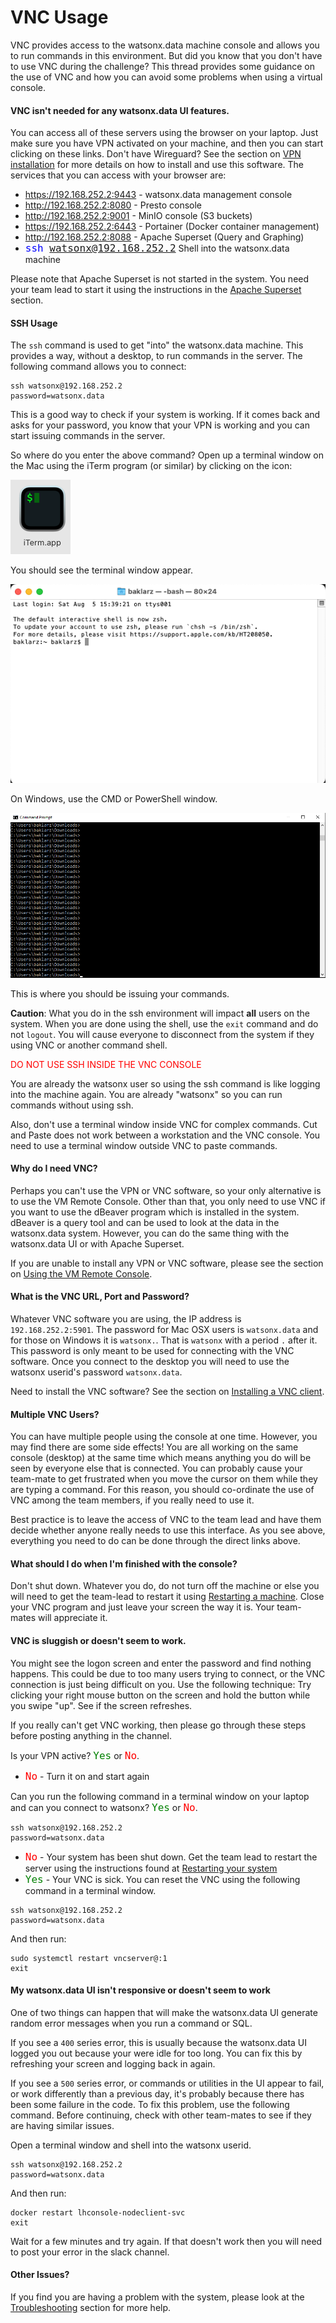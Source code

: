 # VNC Usage

VNC provides access to the watsonx.data machine console and allows you to run commands in this environment. But did you know that you don't have to use VNC during the challenge? This thread provides some guidance on the use of VNC and how you can avoid some problems when using a virtual console.

#### VNC isn't needed for any watsonx.data UI features.

You can access all of these servers using the browser on your laptop. Just make sure you have VPN activated on your machine, and then you can start clicking on these links. Don't have Wireguard? See the section on [VPN installation](wxd-reference-wireguard.md) for more details on how to install and use this software. The services that you can access with your browser are:

  * <a href="https://192.168.252.2:9443" target="_blank">https://192.168.252.2:9443</a> - watsonx.data management console
   * <a href="http://192.168.252.2:8080" target="_blank">http://192.168.252.2:8080</a> - Presto console
   * <a href="http://192.168.252.2:9001" target="_blank">http://192.168.252.2:9001</a> - MinIO console (S3 buckets)
   * <a href="https://192.168.252.2:6443" target="_blank">https://192.168.252.2:6443</a> - Portainer (Docker container management)
   * <a href="http://192.168.252.2:8088" target="_blank">http://192.168.252.2:8088</a> - Apache Superset (Query and Graphing)
   * <code style="color:blue;font-size:medium;">ssh watsonx@192.168.252.2</code> Shell into the watsonx.data machine
   
Please note that Apache Superset is not started in the system. You need your team lead to start it using the instructions in the [Apache Superset](wxd-superset.md) section.

#### SSH Usage

The `ssh` command is used to get "into" the watsonx.data machine. This provides a way, without a desktop, to run commands in the server. The following command allows you to connect:
```
ssh watsonx@192.168.252.2
password=watsonx.data
```

This is a good way to check if your system is working. If it comes back and asks for your password, you know that your VPN is working and you can start issuing commands in the server.

So where do you enter the above command? Open up a terminal window on the Mac using the iTerm program (or similar) by clicking on the icon:

![Browser](wxd-images/desktop-iterm.png)

You should see the terminal window appear.

![Browser](wxd-images/desktop-itermwindow.png)

On Windows, use the CMD or PowerShell window. 

![Browser](wxd-images/desktop-itermwindows.png)

This is where you should be issuing your commands. 

**Caution**: What you do in the ssh environment will impact **all** users on the system. When you are done using the shell, use the `exit` command and do not `logout`. You will cause everyone to disconnect from the system if they using VNC or another command shell.

<p style="color:red">DO NOT USE SSH INSIDE THE VNC CONSOLE</p>
You are already the watsonx user so using the ssh command is like logging into the machine again. You are already "watsonx" so you can run commands without using ssh. 

Also, don't use a terminal window inside VNC for complex commands. Cut and Paste does not work between a workstation and the VNC console. You need to use a terminal window outside VNC to paste commands.


#### Why do I need VNC?

Perhaps you can't use the VPN or VNC software, so your only alternative is to use the VM Remote Console. Other than that, you only need to use VNC if you want to use the dBeaver program which is installed in the system. dBeaver is a query tool and can be used to look at the data in the watsonx.data system. However, you can do the same thing with the watsonx.data UI or with Apache Superset.

If you are unable to install any VPN or VNC software, please see the section on [Using the VM Remote Console](wxd-troubleshooting.md#i-am-unable-to-use-a-vpn).

#### What is the VNC URL, Port and Password?

Whatever VNC software you are using, the IP address is `192.168.252.2:5901`. The password for Mac OSX users is `watsonx.data` and for those on Windows it is `watsonx.`. That is `watsonx` with a period `.` after it. This password is only meant to be used for connecting with the VNC software. Once you connect to the desktop you will need to use the watsonx userid's password `watsonx.data`.

Need to install the VNC software? See the section on [Installing a VNC client](wxd-reference-vnc.md).

#### Multiple VNC Users?

You can have multiple people using the console at one time. However, you may find there are some side effects! You are all working on the same console (desktop) at the same time which means anything you do will be seen by everyone else that is connected. You can probably cause your team-mate to get frustrated when you move the cursor on them while they are typing a command. For this reason, you should co-ordinate the use of VNC among the team members, if you really need to use it.

Best practice is to leave the access of VNC to the team lead and have them decide whether anyone really needs to use this interface. As you see above, everything you need to do can be done through the direct links above.

#### What should I do when I'm finished with the console?

Don't shut down. Whatever you do, do not turn off the machine or else you will need to get the team-lead to restart it using [Restarting a machine](wxd-troubleshooting.md#ssh-vnc-and-watsonxdata-ui-are-not-working). Close your VNC program and just leave your screen the way it is. Your team-mates will appreciate it.

#### VNC is sluggish or doesn't seem to work.

You might see the logon screen and enter the password and find nothing happens. This could be due to too many users trying to connect, or the VNC connection is just being difficult on you. Use the following technique: Try clicking your right mouse button on the screen and hold the button while you swipe "up". See if the screen refreshes.

If you really can't get VNC working, then please go through these steps before posting anything in the channel.

Is your VPN active? <code style="color:green;font-size:medium;">Yes</code> or <code style="color:red;font-size:medium;">No</code>. 

* <code style="color:red;font-size:medium;">No</code> - Turn it on and start again

Can you run the following command in a terminal window on your laptop and can you connect to watsonx? <code style="color:green;font-size:medium;">Yes</code> or <code style="color:red;font-size:medium;">No</code>. 
``` 
ssh watsonx@192.168.252.2
password=watsonx.data
```
* <code style="color:red;font-size:medium;">No</code> - Your system has been shut down. Get the team lead to restart the server using the instructions found at [Restarting your system](wxd-troubleshooting#ssh-vnc-and-watsonxdata-ui-are-not-working)
* <code style="color:green;font-size:medium;">Yes</code> - Your VNC is sick. You can reset the VNC using the following command in a terminal window.
```
ssh watsonx@192.168.252.2
password=watsonx.data
```
And then run:
```
sudo systemctl restart vncserver@:1
exit
```

#### My watsonx.data UI isn't responsive or doesn't seem to work

One of two things can happen that will make the watsonx.data UI generate random error messages when you run a command or SQL.

If you see a `400` series error, this is usually because the watsonx.data UI logged you out because your were idle for too long. You can fix this by refreshing your screen and logging back in again.

If you see a `500` series error, or commands or utilities in the UI appear to fail, or work differently than a previous day, it's probably because there has been some failure in the code. To fix this problem, use the following command. Before continuing, check with other team-mates to see if they are having similar issues.

Open a terminal window and shell into the watsonx userid.
```
ssh watsonx@192.168.252.2
password=watsonx.data
```
And then run:
```
docker restart lhconsole-nodeclient-svc
exit
```

Wait for a few minutes and try again. If that doesn't work then you will need to post your error in the slack channel.

#### Other Issues?

If you find you are having a problem with the system, please look at the [Troubleshooting](wxd-troubleshooting.md) section for more help.